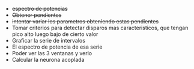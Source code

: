 * ~~espectro de potencias~~
* ~~Obtener pendientes~~
* ~~intentar variar los parametros obteniendo estas pendientes~~
* Tomar criterios para detectar disparos mas caracteristicos, que tengan pico alto luego bajo de cierto valor
* Graficar la serie de intervalos
* El espectro de potencia de esa serie
* Poder ver las 3 ventanas y verlo
* Calcular la neurona acoplada